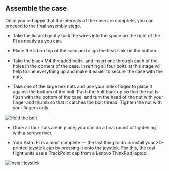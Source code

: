 ## Assemble the case

Once you're happy that the internals of the case are complete, you can proceed to the final assembly stage.

+ Take the lid and gently tuck the wires into the space on the right of the Pi as neatly as you can.

+ Place the lid on top of the case and align the heat sink on the bottom.

+ Take the black M4 threaded bolts, and insert one through each of the holes in the corners of the case. Inserting all four bolts at this stage will help to line everything up and make it easier to secure the case with the nuts.

+ Take one of the large hex nuts and use your index finger to place it against the bottom of the bolt. Push the bolt back up so that the nut is flush with the bottom of the case, and turn the head of the nut with your finger and thumb so that it catches the bolt thread. Tighten the nut with your fingers only.

![Hold the bolt](images/hold-bolt.png)

+ Once all four nuts are in place, you can do a final round of tightening with a screwdriver.

+ Your Astro Pi is almost complete — the last thing to do is install your 3D-printed joystick cap by pressing it onto the joystick. For this, the real flight units use a TrackPoint cap from a Lenovo ThinkPad laptop!

![Install joystick](images/install-joystick.png)
